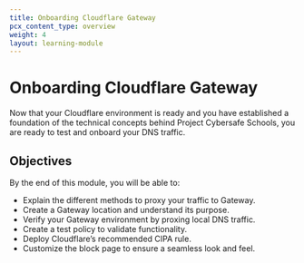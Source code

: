 ```yaml
---
title: Onboarding Cloudflare Gateway
pcx_content_type: overview
weight: 4
layout: learning-module
---
```


# Onboarding Cloudflare Gateway

Now that your Cloudflare environment is ready and you have established a foundation of the technical concepts behind Project Cybersafe Schools, you are ready to test and onboard your DNS traffic.

## Objectives

By the end of this module, you will be able to:

- Explain the different methods to proxy your traffic to Gateway.
- Create a Gateway location and understand its purpose.
- Verify your Gateway environment by proxing local DNS traffic.
- Create a test policy to validate functionality.
- Deploy Cloudflare’s recommended CIPA rule.
- Customize the block page to ensure a seamless look and feel.